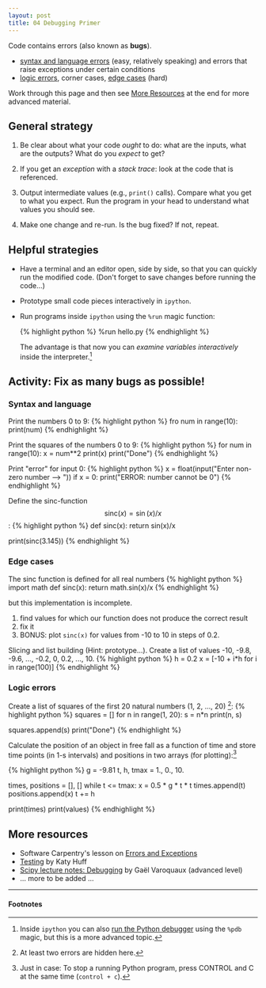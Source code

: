 ```yaml
---
layout: post
title: 04 Debugging Primer
---
```


Code contains errors (also known as **bugs**).

* [syntax and language errors](#syntax-and-language) (easy, relatively
  speaking) and errors that raise exceptions under certain conditions
* [logic errors](#logic-errors), corner cases, [edge cases](#edge-cases) (hard)

Work through this page and then see [More Resources](#more-resources)
at the end for more advanced material.

## General strategy

1. Be clear about what your code *ought* to do: what are the inputs,
   what are the outputs? What do you *expect* to get?

2. If you get an *exception* with a *stack trace*: look at the code
   that is referenced.

3. Output intermediate values (e.g., `print()` calls). Compare what
   you get to what you expect. Run the program in your head to
   understand what values you should see.

4. Make one change and re-run. Is the bug fixed? If not, repeat.


## Helpful strategies

* Have a terminal and an editor open, side by side, so that you can
  quickly run the modified code. (Don't forget to save changes before
  running the code...)

* Prototype small code pieces interactively in `ipython`.

* Run programs inside `ipython` using the `%run` magic function:

  {% highlight python %}
  %run hello.py
  {% endhighlight %}

  The advantage is that now you can *examine variables interactively*
  inside the interpreter.[^1]

## Activity: Fix as many bugs as possible!

### Syntax and language

Print the numbers 0 to 9:
{% highlight python %}
fro num in range(10):
    print(num)
{% endhighlight %}

Print the squares of the numbers 0 to 9:
{% highlight python %}
for num in range(10):
    x = num**2
     print(x)
print("Done") 
{% endhighlight %}

Print "error" for input 0:
{% highlight python %}
x = float(input("Enter non-zero number --> "))
if x = 0:
   print("ERROR: number cannot be 0") 
{% endhighlight %}

Define the sinc-function $$\mathrm{sinc}(x) = \sin(x)/x$$:
{% highlight python %}
def sinc(x):
   return sin(x)/x

print(sinc(3.145))
{% endhighlight %}


### Edge cases

The sinc function is defined for all real numbers
{% highlight python %}
import math
def sinc(x):
   return math.sin(x)/x
{% endhighlight %}

but this implementation is incomplete.

1. find values for which our function does not produce the correct
   result
2. fix it
3. BONUS: plot `sinc(x)` for values from -10 to 10 in steps of 0.2. 


Slicing and list building (Hint: prototype...). Create a list of
values -10, -9.8, -9.6, ..., -0.2, 0, 0.2, ..., 10.
{% highlight python %}
h = 0.2
x = [-10 + i*h for i in range(100)]
{% endhighlight %}


### Logic errors

Create a list of squares of the first 20 natural numbers (1,
2, ..., 20) [^2]:
{% highlight python %}
squares = []
for n in range(1, 20):
   s = n*n
   print(n, s)

squares.append(s)
print("Done")
{% endhighlight %}


Calculate the position of an object in free fall as a function of time
and store time points (in 1-s intervals) and positions in two arrays
(for plotting):[^3]

{% highlight python %}
g = -9.81
t, h, tmax = 1., 0., 10.

times, positions = [], []
while t <= tmax:
   x = 0.5 * g * t * t
   times.append(t)
   positions.append(x)
   t += h

print(times)
print(values)
{% endhighlight %}


## More resources

* Software Carpentry's lesson on
  [Errors and Exceptions](http://swcarpentry.github.io/python-novice-inflammation/07-errors/)
* [Testing](http://katyhuff.github.io/python-testing/) by Katy Huff
* [Scipy lecture notes: Debugging](http://www.scipy-lectures.org/advanced/debugging/)
  by Gaël Varoquaux (advanced level)
* ... more to be added ...


------------------------------------------------------------

#### Footnotes ####

[^1]:

    Inside `ipython` you can also
    [run the Python debugger](https://ipython.org/ipython-doc/3/interactive/tutorial.html#debugging)
    using the `%pdb` magic, but this is a more advanced topic.

[^2]:

    At least two errors are hidden here.

[^3]:

    Just in case: To stop a running Python program, press CONTROL and C at the same
    time (`control + c`).
